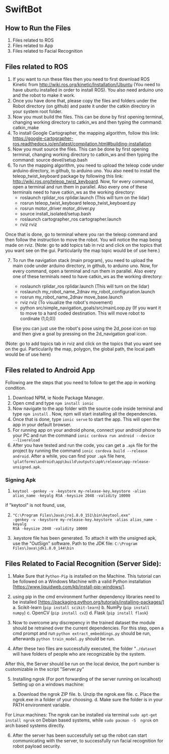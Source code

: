 # SwiftBot
 ## How to Run the Files
 1) Files related to ROS
 2) Files related to App
 3) Files related to Facial Recognition
   ## Files related to ROS
   1) If you want to run these files then you need to first download ROS Kinetic from http://wiki.ros.org/kinetic/Installation/Ubuntu (You need to have ubuntu installed in order to install ROS). You also need arduino uno and the robot to make it work.
   2) Once you have done that, please copy the files and folders under the Robot directory (on github) and paste it under the catkin directory in your system root folder.
   3) Now you must build the files. This can be done by first opening terminal, changing working directory to catkin_ws and then typing the command: catkin_make
   4) To install Google Cartographer, the mapping algorithm, follow this link: https://google-cartographer-ros.readthedocs.io/en/latest/compilation.html#building-installation
   5) Now you must source the files. This can be done by first opening terminal, changing working directory to catkin_ws and then typing the command: source devel/setup.bash
   6) To run the mapping algorithm, you need to upload the teleop code under arduino directory, in github, to arduino uno. You also need to install the teleop_twist_keyboard package by following this link: http://wiki.ros.org/teleop_twist_keyboard. Now, for every command, open a terminal and run them in parallel. Also every one of these terminals need to have catkin_ws as the working directory:
       - roslaunch rplidar_ros rplidar.launch               (This will turn on the lidar)
       - rosrun teleop_twist_keyboard teleop_twist_keyboard.py
       - rosrun motor_driver motor_driver.py
       - source install_isolated/setup.bash
       - roslaunch cartographer_ros cartographer.launch
       - rviz rviz
   
   Once that is done, go to terminal where you ran the teleop command and then follow the instruction to move the robot. You will notice the map being made on rviz. (Note: go to add topics tab in rviz and click on the topics that you want see on the gui. Particularily the map topic would be of use here.)
   
   7) To run the navigation stack (main program), you need to upload the main code under arduino directory, in github, to arduino uno. Now, for every command, open a terminal and run them in parallel. Also every one of these terminals need to have catkin_ws as the working directory:
       - roslaunch rplidar_ros rplidar.launch               (This will turn on the lidar)
       - roslaunch my_robot_name_2dnav my_robot_configuration.launch 
       - rosrun my_robot_name_2dnav move_base.launch
       - rviz rviz                                          (To visualize the robot's movement)
       - python src/simple_navigation_goals/src/mainLoop.py  (If you want it to move to a hard coded destination. This will move robot to cordinate (1,0,0))
       
       Else you can just use the robot's pose using the 2d_pose icon on top and then give a goal by pressing on the 2d_navigation goal icon.
       
   (Note: go to add topics tab in rviz and click on the topics that you want see on the gui. Particularily the map, polygon, the global path, the local path would be of use here)
       
 ## Files related to Android App   
 
 Following are the steps that you need to follow to get the app in working condition.

 1) Download NPM, ie Node Package Manager.
 2) Open cmd and type ```npm install ionic```
 3) Now navigate to the app folder with the source code inside terminal and type ```npm install``` . Now, npm will start installing all the dependencies. 
 4) Once that is done, type ```ionic serve``` to start the app. This will open the app in your default browser.
 5) For running app on your android phone, connect your android phone to your PC and run the command <code>ionic cordova run android --device --livereload</code>
 6) After you have tested and run the code, you can get a <code>.apk</code> file for the project by running the command <code>ionic cordova build --release android</code>. After a while, you can find your <code>.apk</code> file here,
<code>\platforms\android\app\build\outputs\apk\release\app-release-unsigned.apk</code>.

### Signing Apk

1) <code>keytool -genkey -v -keystore my-release-key.keystore -alias alias_name -keyalg RSA -keysize 2048 -validity 10000</code>

if "keytool" is not found, use,

2) <code>"C:\Program Files\Java\jre1.8.0_151\bin\keytool.exe" -genkey -v -keystore my-release-key.keystore -alias alias_name -keyalg RSA -keysize 2048 -validity 10000</code>

3) .keystore file has been generated. To attach it with the unsigned apk, use the "OutSign" software. Path to the JDK file: <code>C:\Program Files\Java\jdk1.8.0_144\bin</code>

## Files Related to Facial Recognition (Server Side):

1. Make Sure that <code>Python-Pip</code> is installed on the Machine. This tutorial can be followed on a Windows Machine with a valid Python installation [https://www.liquidweb.com/kb/install-pip-windows/].

2. using pip in the cmd environment further dependency libraries need to be installed [https://packaging.python.org/tutorials/installing-packages/]
    a. Scikit-learn (```pip install scikit-learn```)
    b. NumPy (```pip install numpy```)
    c. OpenCV (```pip install cv2```)
    d. Flask (```pip install flask```)

3. Now to overcome any discrepency in the trained dataset the module should be retrained over the current dependencies. 
For this step, open a cmd prompt and run ```python extract_embeddings.py``` should be run, afterwards ```python train_model.py``` should be run.

4. After these two files are successfully executed, the folder "<code>./dataset</code> will have folders of people who are recognizable by the system. 

After this, the Server should be run on the local device, the port number is customizable in the script "Server.py"

5. Installing ngrok (For port forwarding of the server running on localhost)
Setting up on a windows machine:

    a. Download the ngrok ZIP file.
    b. Unzip the ngrok.exe file.
    c. Place the ngrok.exe in a folder of your choosing.
    d. Make sure the folder is in your PATH environment variable.

 For Linux machines:
 The ngrok can be installed via terminal ```sudo apt-get install ngrok``` on Debian based systems, while ```sudo pacman -S  ngrok``` on arch based systems directly.

6. After the server has been successfully set up the robot can start communicating with the server, to successfully run facial recognition for robot payload security.
